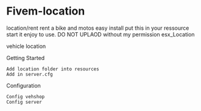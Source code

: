 # Fivem-location
location/rent
rent a bike and motos
easy install 
put this in your ressource start it
enjoy to use.
DO NOT UPLAOD without my permission
esx_Location

vehicle location

Getting Started

    Add location folder into resources
    Add in server.cfg

Configuration

    Config vehshop 
    Config server
